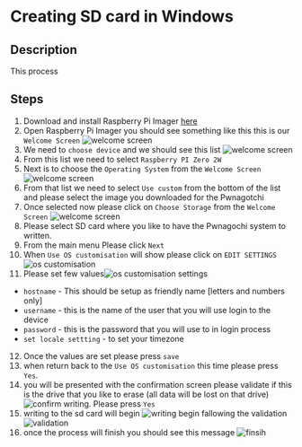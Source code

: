 # Creating SD card in Windows

## Description

This process 

## Steps

1. Download and install Raspberry Pi Imager [here](https://downloads.raspberrypi.org/imager/imager_latest.exe) 
2. Open Raspberry Pi Imager you should see something like this this is our `Welcome Screen` ![welcome screen](./img/welcome_screen.png "Welcome screen")
3. We need to `choose device` and we should see this list ![welcome screen](./img/choose_board.png "Choose device")
4. From this list we need to select `Raspberry PI Zero 2W`
5. Next is to choose the `Operating System` from the `Welcome Screen` ![welcome screen](./img/choose_os.png "Operating System")
6. From that list we need to select `Use custom` from the bottom of the list and please select the image you downloaded for the Pwnagotchi
7. Once selected now please click on `Choose Storage` from the `Welcome Screen`  ![welcome screen](./img/choose_sd_card.png "Choose Storage")
8. Please select SD card where you like to have the Pwnagochi system to written.
9. From the main menu Please click `Next`
10. When `Use OS customisation` will show please click on `EDIT SETTINGS` ![os customisation](./img/is_os_custom_setting.png)
11. Please set few values![os customisation settings](./img/os_custom_general.png)
  - `hostname` - This should be setup as friendly name [letters and numbers only]
  - `username` - this is the name of the user that you will use login to the device
  - `password` - this is the password that you will use to in login process
  - `set locale settting` - to set your timezone 
12. Once the values are set please press `save`
13. when return back to the `Use OS customisation` this time please press `Yes`.
14. you will be presented with the confirmation screen please validate if this is the drive that you like to erase (all data will be lost on that drive) ![confirm writing](./img/confirm_writing.png). Please press `Yes` 
15. writing to the sd card will begin ![writing begin](./img/writing.png) fallowing the validation ![validation](./img/verify.png)
16. once the process will finish you should see this message ![finsih](./img/finish.png)
